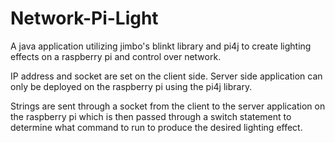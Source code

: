 # Network-Pi-Light

A java application utilizing jimbo's blinkt library and pi4j to create lighting effects on a raspberry pi and control over network.

IP address and socket are set on the client side.
Server side application can only be deployed on the raspberry pi using the pi4j library.

Strings are sent through a socket from the client to the server application on the raspberry pi which is then passed through a switch
statement to determine what command to run to produce the desired lighting effect.
